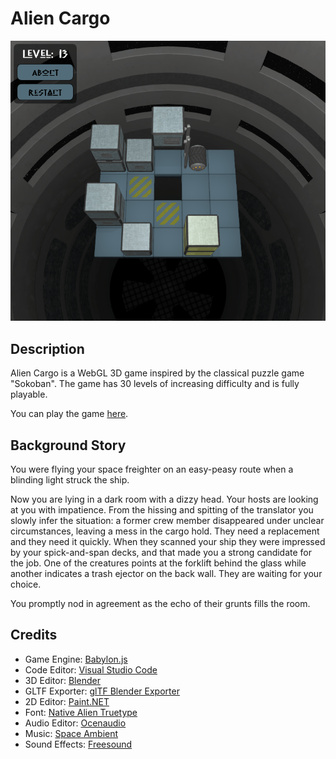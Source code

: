 # Alien Cargo

![Level 13](https://github.com/vudugun/AlienCargo/blob/master/screenshots/level_13.png)

## Description
Alien Cargo is a WebGL 3D game inspired by the classical puzzle game "Sokoban". The game has 30 levels of increasing difficulty and is fully playable.

You can play the game [here](https://vudugun.github.io/AlienCargo/).

## Background Story
You were flying your space freighter on an easy-peasy route when a blinding light struck the ship.

Now you are lying in a dark room with a dizzy head. Your hosts are looking at you with impatience.
From the hissing and spitting of the translator you slowly infer the situation: a former crew member disappeared under unclear circumstances, leaving a mess in the cargo hold. They need a replacement and they need it quickly. When they scanned your ship they were impressed by your spick-and-span decks, and that made you a strong candidate for the job. One of the creatures points at the forklift behind the glass while another indicates a trash ejector on the back wall. They are waiting for your choice.

You promptly nod in agreement as the echo of their grunts fills the room.

## Credits
- Game Engine: [Babylon.js](https://www.babylonjs.com/)
- Code Editor: [Visual Studio Code](https://code.visualstudio.com/)
- 3D Editor: [Blender](https://www.blender.org/)
- GLTF Exporter: [glTF Blender Exporter](https://github.com/KhronosGroup/glTF-Blender-Exporter)
- 2D Editor: [Paint.NET](https://www.getpaint.net/)
- Font: [Native Alien Truetype](https://www.dafont.com/native-alien.font)
- Audio Editor: [Ocenaudio](http://www.ocenaudio.com/)
- Music: [Space Ambient](https://soundcloud.com/seawalkerpony/space-ambient)
- Sound Effects: [Freesound](https://freesound.org/)
